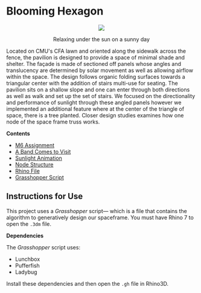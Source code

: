 # Blooming Hexagon

<p align="center">
    <img src="https://user-images.githubusercontent.com/23065167/165948794-c5dec9cd-6356-4c28-b337-23d4728fea47.png" />
    <p align="center">Relaxing under the sun on a sunny day</p>
</p>

Located on CMU's CFA lawn and oriented along the sidewalk across the fence, the pavilion is designed to provide a space of minimal shade and shelter. The façade is made of sectioned off panels whose angles and translucency are determined by solar movement as well as allowing airflow within the space. The design follows organic folding surfaces towards a triangular center with the addition of stairs multi-use for seating. The pavilion sits on a shallow slope and one can enter through both directions as well as walk and set up the set of stairs. We focused on the directionality and performance of sunlight through these angled panels however we implemented an additional feature where at the center of the triangle of space, there is a tree planted. Closer design studies examines how one node of the space frame truss works.

**Contents**

- [M6 Assignment](https://drive.google.com/file/d/1YQ1v9qaLf0rIJlwo38N4TGEpXHbWFJVn/view?usp=sharing)
- [A Band Comes to Visit](https://drive.google.com/file/d/1cYVMwCHmI5LQR0G2NUP822g0nBjANOE-/view?usp=sharing)
- [Sunlight Animation](https://drive.google.com/file/d/1XAv6dpTRThm5JH3BX8l3snlVUTJAiRNM/view?usp=sharing)
- [Node Structure](https://drive.google.com/file/d/1RvV9Y9Sw0NAO1kPJJGzHG-i7nYg-OWus/view?usp=sharing)
- [Rhino File](https://drive.google.com/file/d/18ri8m3X_EwChXQjjZb_7idiXY72bf6mx/view?usp=sharing)
- [Grasshopper Script](https://drive.google.com/file/d/1K34qfdHKaY4sgA_NxRdPca5Efn3ofFY0/view?usp=sharing)


## Instructions for Use

This project uses a _Grasshopper_ script&mdash; which is a file that contains the algorithm to generatively design our spaceframe. You must have Rhino 7 to open the `.3dm` file.

**Dependencies**

The _Grasshopper_ script uses:
  - Lunchbox
  - Pufferfish
  - Ladybug

Install these dependencies and then open the `.gh` file in Rhino3D.

